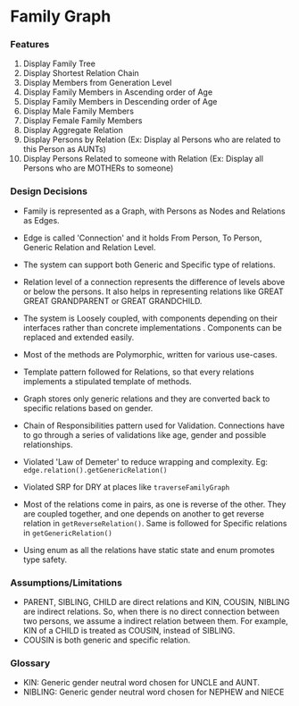 # Family Graph

### Features
1.  Display Family Tree
2.  Display Shortest Relation Chain
3.  Display Members from Generation Level
4.  Display Family Members in Ascending order of Age
5.  Display Family Members in Descending order of Age
6.  Display Male Family Members
7.  Display Female Family Members
8.  Display Aggregate Relation
9.  Display Persons by Relation (Ex: Display al Persons who are related to this Person as AUNTs)
10. Display Persons Related to someone with Relation (Ex: Display all Persons who are MOTHERs to someone)

### Design Decisions
- Family is represented as a Graph, with Persons as Nodes and Relations as Edges.
- Edge is called 'Connection' and it holds From Person, To Person, Generic Relation and Relation Level.
- The system can support both Generic and Specific type of relations.
- Relation level of a connection represents the difference of levels above or below the persons. It also helps in 
representing relations like GREAT GREAT GRANDPARENT or GREAT GRANDCHILD.

- The system is Loosely coupled, with components depending on their interfaces rather than concrete implementations
. Components can be replaced and extended easily.
- Most of the methods are Polymorphic, written for various use-cases.
- Template pattern followed for Relations, so that every relations implements a stipulated template of methods.
- Graph stores only generic relations and they are converted back to specific relations based on gender.
- Chain of Responsibilities pattern used for Validation. Connections have to go through a series of validations like 
age, gender and possible relationships.
- Violated 'Law of Demeter' to reduce wrapping and complexity. Eg: `edge.relation().getGenericRelation()`
- Violated SRP for DRY at places like `traverseFamilyGraph`
- Most of the relations come in pairs, as one is reverse of the other. They are coupled together, and one depends on 
another to get reverse relation in `getReverseRelation()`. Same is followed for Specific relations in 
`getGenericRelation()`
- Using enum as all the relations have static state and enum promotes type safety.

### Assumptions/Limitations
- PARENT, SIBLING, CHILD are direct relations and KIN, COUSIN, NIBLING are indirect relations.
So, when there is no direct connection between two persons, we assume a indirect relation
between them. For example, KIN of a CHILD is treated as COUSIN, instead of SIBLING.
- COUSIN is both generic and specific relation.

### Glossary
- KIN: Generic gender neutral word chosen for UNCLE and AUNT.
- NIBLING: Generic gender neutral word chosen for NEPHEW and NIECE